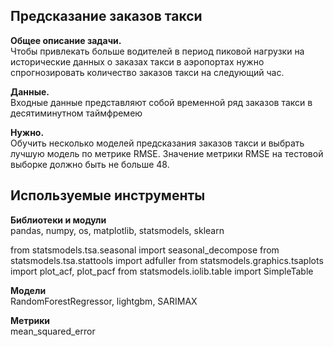 ## Предсказание заказов такси

**Общее описание задачи.**<br>
Чтобы привлекать больше водителей в период пиковой нагрузки на исторические данных о заказах такси в аэропортах нужно спрогнозировать количество заказов такси на следующий час.  

**Данные.**<br>
Входные данные представляют собой временной ряд заказов такси в десятиминутном таймфремею 

**Нужно.**<br>
Обучить несколько моделей предсказания заказов такси и выбрать лучшую модель по метрике RMSE. Значение метрики RMSE на тестовой выборке должно быть не больше 48.

## Используемые инструменты
**Библиотеки и модули**<br>
pandas, numpy, os, matplotlib, statsmodels, sklearn

from statsmodels.tsa.seasonal import seasonal_decompose
from statsmodels.tsa.stattools import adfuller
from statsmodels.graphics.tsaplots import plot_acf, plot_pacf
from statsmodels.iolib.table import SimpleTable

**Модели**<br>
RandomForestRegressor, lightgbm, SARIMAX

**Метрики**<br>
mean_squared_error

